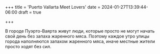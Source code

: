 +++
title = 'Puerto Vallarta Meet Lovers'
date = 2024-01-27T13:39:44-06:00
draft = true

+++

В городе Пуэрто-Ваярта живут люди, которые просто не могут начать свой день без запаха жаренного мяса. Поэтому каждое утро улицы города наполняются запахом жаренного мяса, иначе местные жители просто ходят без сил.
